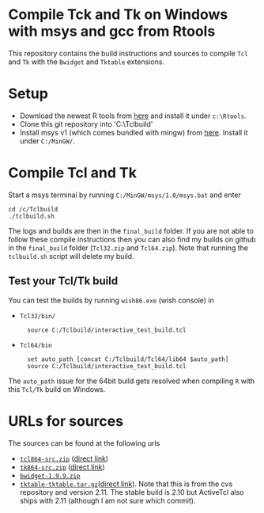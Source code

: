 
# Compile Tck and Tk on Windows with msys and gcc from Rtools

This repository contains the build instructions and sources to compile
`Tcl` and `Tk` with the `Bwidget` and `Tktable` extensions.

# Setup

* Download the newest R tools from
[here](https://cloud.r-project.org/bin/windows/Rtools/) and install it
under `c:\Rtools`.
* Clone this git repository into 'C:\Tclbuild'
* Install msys v1 (which comes bundled with mingw) from
  [here](http://www.mingw.org/). Install it under `C:/MinGW/`.

# Compile Tcl and Tk

Start a msys terminal by running `C:/MinGW/msys/1.0/msys.bat` and
enter

~~~
cd /c/Tclbuild
./tclbuild.sh
~~~

The logs and builds are then in the `final_build` folder. If you are
not able to follow these compile instructions then you can also find
my builds on github in the `final_build` folder (`Tcl32.zip` and
`Tcl64.zip`). Note that running the `tclbuild.sh` script will delete
my build.


## Test your Tcl/Tk build

You can test the builds by running `wish86.exe` (wish console) in

* `Tcl32/bin/`

        source C:/Tclbuild/interactive_test_build.tcl

* `Tcl64/bin`

        set auto_path [concat C:/Tclbuild/Tcl64/lib64 $auto_path]
        source C:/Tclbuild/interactive_test_build.tcl

The `auto_path` issue for the 64bit build gets resolved when compiling
`R` with this `Tcl/Tk` build on Windows.


# URLs for sources

The sources can be found at the following urls

* [`tcl864-src.zip`](https://www.tcl.tk/software/tcltk/download.html) ([direct link](http://prdownloads.sourceforge.net/tcl/tcl864-src.zip))
* [`tk864-src.zip`](https://www.tcl.tk/software/tcltk/download.html) ([direct link](http://prdownloads.sourceforge.net/tcl/tk864-src.zip))
* [`bwidget-1.9.9.zip`](http://sourceforge.net/projects/tcllib/files/BWidget/)
* [`tktable-tktable.tar.gz`](http://tktable.cvs.sourceforge.net/viewvc/tktable/tktable/)([direct link](http://tktable.cvs.sourceforge.net/viewvc/tktable/tktable/?view=tar)). Note that
this is from the cvs repository and version 2.11. The stable build
is 2.10 but ActiveTcl also ships with 2.11 (although I am not sure
which commit).
